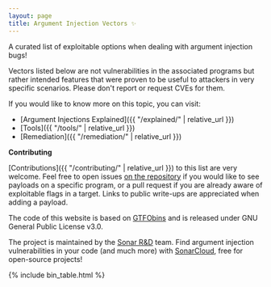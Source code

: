 ```yaml
---
layout: page
title: Argument Injection Vectors ✨
---
```


A curated list of exploitable options when dealing with argument injection bugs!

Vectors listed below are not vulnerabilities in the associated programs but rather intended features that were proven to be useful to attackers in very specific scenarios. Please don't report or request CVEs for them.

If you would like to know more on this topic, you can visit:

- [Argument Injections Explained]({{ "/explained/" | relative_url }})
- [Tools]({{ "/tools/" | relative_url }})
- [Remediation]({{ "/remediation/" | relative_url }})

**Contributing**

[Contributions]({{ "/contributing/" | relative_url }}) to this list are very welcome. Feel free to open issues [on the repository](https://github.com/SonarSource/argument-injection-vectors) if you would like to see payloads on a specific program, or a pull request if you are already aware of exploitable flags in a target. Links to public write-ups are appreciated when adding a payload. 

The code of this website is based on [GTFObins](https://gtfobins.github.io/) and is released under GNU General Public License v3.0.

The project is maintained by the [Sonar R&D](https://twitter.com/Sonar_Research) team. Find argument injection vulnerabilities in your code (and much more) with 
[SonarCloud](https://sonarcloud.io/), free for open-source projects! 

{% include bin_table.html %}
